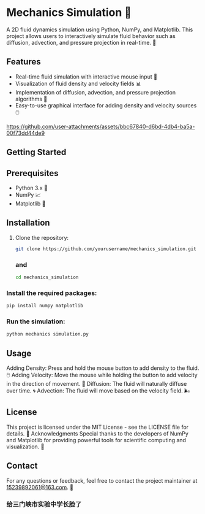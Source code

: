 # Mechanics Simulation 🌊

A 2D fluid dynamics simulation using Python, NumPy, and Matplotlib. This project allows users to interactively simulate fluid behavior such as diffusion, advection, and pressure projection in real-time. 🚀

## Features
- Real-time fluid simulation with interactive mouse input 🎨
- Visualization of fluid density and velocity fields 📊
- Implementation of diffusion, advection, and pressure projection algorithms 🧪
- Easy-to-use graphical interface for adding density and velocity sources 🖱️

https://github.com/user-attachments/assets/bbc67840-d6bd-4db4-ba5a-00f73dd44de9

## Getting Started

## Prerequisites
- Python 3.x 🐍
- NumPy 📈
- Matplotlib 🎨

## Installation
1. Clone the repository:
   ```bash
   git clone https://github.com/yourusername/mechanics_simulation.git
   ```
   ### and
   ```bash
   cd mechanics_simulation
### Install the required packages:
```bash
pip install numpy matplotlib

```
### Run the simulation:
```bash
python mechanics simulation.py
```
## Usage
Adding Density: Press and hold the mouse button to add density to the fluid. 🖱️
Adding Velocity: Move the mouse while holding the button to add velocity in the direction of movement. 🚀
Diffusion: The fluid will naturally diffuse over time. 🌀
Advection: The fluid will move based on the velocity field. 🌬️

## License
This project is licensed under the MIT License - see the LICENSE file for details. 📜
Acknowledgments
Special thanks to the developers of NumPy and Matplotlib for providing powerful tools for scientific computing and visualization. 🙏

## Contact
For any questions or feedback, feel free to contact the project maintainer at  15239892061@163.com. 📧

### 给三门峡市实验中学长脸了
